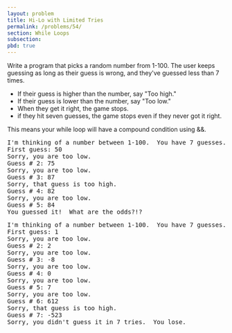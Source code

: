 ```yaml
---
layout: problem
title: Hi-Lo with Limited Tries
permalink: /problems/54/
section: While Loops
subsection:
pbd: true
---
```

Write a program that picks a random number from 1-100. 
The user keeps guessing as long as their guess is wrong, and they've guessed less than 7 times. 
- If their guess is higher than the number, say "Too high." 
- If their guess is lower than the number, say "Too low." 
- When they get it right, the game stops. 
- if they hit seven guesses, the game stops even if they never got it right.

This means your while loop will have a compound condition using &&.

<pre class="terminal">
I'm thinking of a number between 1-100.  You have 7 guesses.
First guess: <kbd>50</kbd>
Sorry, you are too low.
Guess # 2: <kbd>75</kbd>
Sorry, you are too low.
Guess # 3: <kbd>87</kbd>
Sorry, that guess is too high.
Guess # 4: <kbd>82</kbd>
Sorry, you are too low.
Guess # 5: <kbd>84</kbd>
You guessed it!  What are the odds?!?
</pre>

<pre class="terminal">
I'm thinking of a number between 1-100.  You have 7 guesses.
First guess: <kbd>1</kbd>
Sorry, you are too low.
Guess # 2: <kbd>2</kbd>
Sorry, you are too low.
Guess # 3: <kbd>-8</kbd>
Sorry, you are too low.
Guess # 4: <kbd>0</kbd>
Sorry, you are too low.
Guess # 5: <kbd>7</kbd>
Sorry, you are too low.
Guess # 6: <kbd>612</kbd>
Sorry, that guess is too high.
Guess # 7: <kbd>-523</kbd>
Sorry, you didn't guess it in 7 tries.  You lose.
</pre>